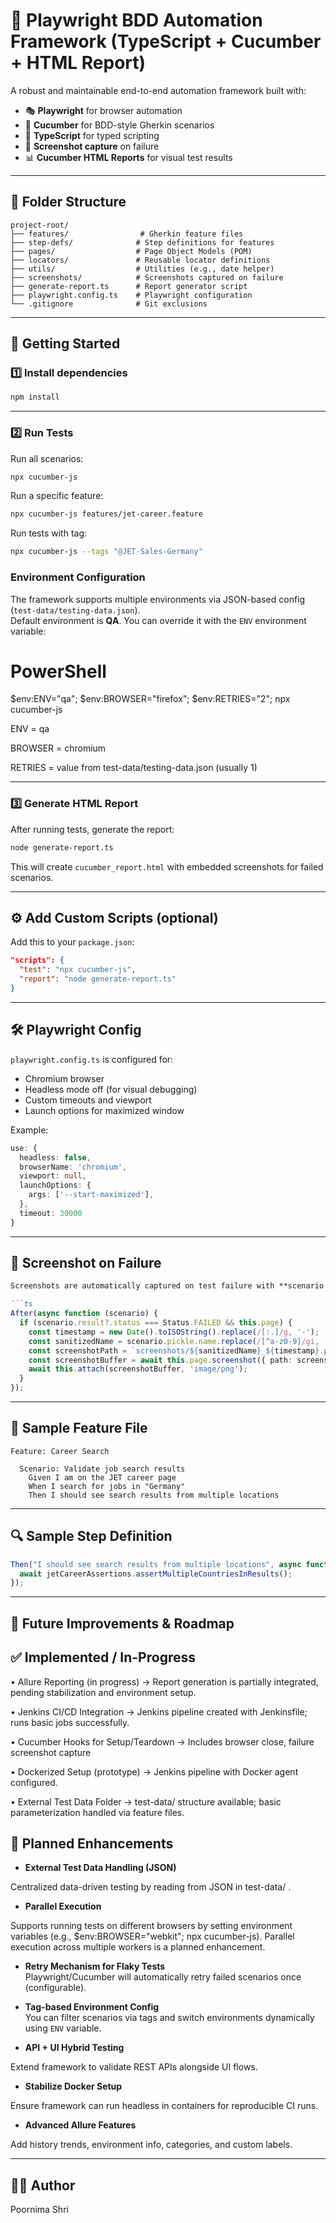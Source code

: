 # 🧪 Playwright BDD Automation Framework (TypeScript + Cucumber + HTML Report)

A robust and maintainable end-to-end automation framework built with:

- 🎭 **Playwright** for browser automation  
- 🧪 **Cucumber** for BDD-style Gherkin scenarios  
- 🔷 **TypeScript** for typed scripting  
- 📸 **Screenshot capture** on failure  
- 📊 **Cucumber HTML Reports** for visual test results

---

## 📁 Folder Structure

```
project-root/
├── features/                # Gherkin feature files
├── step-defs/              # Step definitions for features
├── pages/                  # Page Object Models (POM)
├── locators/               # Reusable locator definitions
├── utils/                  # Utilities (e.g., date helper)
├── screenshots/            # Screenshots captured on failure
├── generate-report.ts      # Report generator script
├── playwright.config.ts    # Playwright configuration
└── .gitignore              # Git exclusions
```

---

## 🚀 Getting Started

### 1️⃣ Install dependencies

```bash
npm install
```

---

### 2️⃣ Run Tests

Run all scenarios:

```bash
npx cucumber-js
```

Run a specific feature:

```bash
npx cucumber-js features/jet-career.feature
```

Run tests with tag:

```bash
npx cucumber-js --tags "@JET-Sales-Germany"
```

### Environment Configuration

The framework supports multiple environments via JSON-based config (`test-data/testing-data.json`).  
Default environment is **QA**. You can override it with the `ENV` environment variable:

# PowerShell
$env:ENV="qa"; $env:BROWSER="firefox"; $env:RETRIES="2"; npx cucumber-js

ENV = qa

BROWSER = chromium

RETRIES = value from test-data/testing-data.json (usually 1)

---

### 3️⃣ Generate HTML Report

After running tests, generate the report:

```bash
node generate-report.ts
```

This will create `cucumber_report.html` with embedded screenshots for failed scenarios.

---

## ⚙️ Add Custom Scripts (optional)

Add this to your `package.json`:

```json
"scripts": {
  "test": "npx cucumber-js",
  "report": "node generate-report.ts"
}
```

---

## 🛠️ Playwright Config

`playwright.config.ts` is configured for:

- Chromium browser
- Headless mode off (for visual debugging)
- Custom timeouts and viewport
- Launch options for maximized window

Example:

```ts
use: {
  headless: false,
  browserName: 'chromium',
  viewport: null,
  launchOptions: {
    args: ['--start-maximized'],
  },
  timeout: 30000
}
```

---

## 📸 Screenshot on Failure

```markdown
Screenshots are automatically captured on test failure with **scenario name + timestamp**, making them unique per run:

```ts
After(async function (scenario) {
  if (scenario.result?.status === Status.FAILED && this.page) {
    const timestamp = new Date().toISOString().replace(/[:.]/g, '-');
    const sanitizedName = scenario.pickle.name.replace(/[^a-z0-9]/gi, '_').toLowerCase();
    const screenshotPath = `screenshots/${sanitizedName}_${timestamp}.png`;
    const screenshotBuffer = await this.page.screenshot({ path: screenshotPath });
    await this.attach(screenshotBuffer, 'image/png');
  }
});
```

---

## 📝 Sample Feature File

```gherkin
Feature: Career Search

  Scenario: Validate job search results
    Given I am on the JET career page
    When I search for jobs in "Germany"
    Then I should see search results from multiple locations
```

---

## 🔍 Sample Step Definition

```ts
Then("I should see search results from multiple locations", async function () {
  await jetCareerAssertions.assertMultipleCountriesInResults();
});
```

---

## 🔮 Future Improvements & Roadmap
## ✅ Implemented / In-Progress

•	Allure Reporting (in progress) → Report generation is partially integrated, pending stabilization and environment setup.

•	Jenkins CI/CD Integration → Jenkins pipeline created with Jenkinsfile; runs basic jobs successfully.

•	Cucumber Hooks for Setup/Teardown → Includes browser close, failure screenshot capture

•	Dockerized Setup (prototype) → Jenkins pipeline with Docker agent configured.

•	External Test Data Folder → test-data/ structure available; basic parameterization handled via feature files.

## 🔮 Planned Enhancements

- **External Test Data Handling (JSON)**

Centralized data-driven testing by reading from JSON in test-data/ .

- **Parallel Execution**

Supports running tests on different browsers by setting environment variables (e.g., $env:BROWSER="webkit"; npx cucumber-js). Parallel execution across multiple workers is a planned enhancement.

- **Retry Mechanism for Flaky Tests**  
  Playwright/Cucumber will automatically retry failed scenarios once (configurable).

- **Tag-based Environment Config**  
  You can filter scenarios via tags and switch environments dynamically using `ENV` variable.

- **API + UI Hybrid Testing**

Extend framework to validate REST APIs alongside UI flows.

- **Stabilize Docker Setup**

Ensure framework can run headless in containers for reproducible CI runs.

- **Advanced Allure Features**

Add history trends, environment info, categories, and custom labels.

---

## 👨‍💻 Author

Poornima Shri
